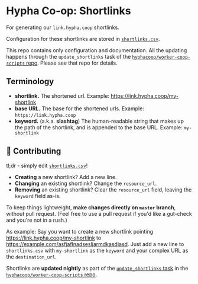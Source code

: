 # Hypha Co-op: Shortlinks

For generating our `link.hypha.coop` shortlinks.

Configuration for these shortlinks are stored in
[`shortlinks.csv`](/shortlinks.csv).

This repo contains only configuration and documentation. All the
updating happens through the `update_shortlinks` task of the
[`hyphacoop/worker-coop-scripts` repo][scripts]. Please see that repo
for details.

## Terminology

- **shortlink.** The shortened url. Example: https://link.hypha.coop/my-shortlink
- **base URL.** The base for the shortened urls. Example: `https://link.hypha.coop`
- **keyword.** (a.k.a. **slashtag**) The human-readable string that
  makes up the path of the shortlink, and is appended to the base URL.
Example: `my-shortlink`

## :muscle: Contributing

tl;dr - simply edit [`shortlinks.csv`](/shortlinks.csv)!

- **Creating** a new shortlink? Add a new line.
- **Changing** an existing shortlink? Change the `resource_url`.
- **Removing** an existing shortlink? Clear the `resource_url` field, leaving the `keyword` field as-is.

To keep things lightweight, **make changes directly on `master`
branch**, without pull request. (Feel free to use a pull request if
you'd like a gut-check and you're not in a rush.)

As example: Say you want to create a new shortlink pointing
https://link.hypha.coop/my-shortlink to
https://example.com/asfjaflnadsesljarmdkasdjasd. Just add a new line to
`shortlinks.csv` with `my-shortlink` as the `keyword` and your complex
URL as the `destination_url`.

Shortlinks are **updated nightly** as part of the [`update_shortlinks`
task](https://github.com/hyphacoop/worker-coop-scripts#update_shortlinks)
in the [`hyphacoop/worker-coop-scripts` repo][scripts].

   [scripts]: https://github.com/hyphacoop/worker-coop-scripts

